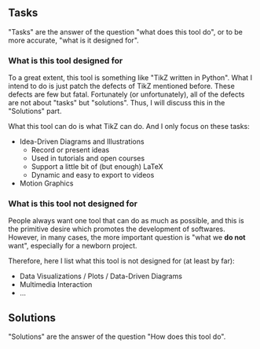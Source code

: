 ## Tasks

"Tasks" are the answer of the question "what does this tool do", or to be more accurate, "what is it designed for".

### What is this tool designed for

To a great extent, this tool is something like "TikZ written in Python". What I intend to do is just patch the defects of TikZ mentioned before. These defects are few but fatal. Fortunately (or unfortunately), all of the defects are not about "tasks" but "solutions". Thus, I will discuss this in the "Solutions" part.

What this tool can do is what TikZ can do. And I only focus on these tasks:

* Idea-Driven Diagrams and Illustrations
  * Record or present ideas
  * Used in tutorials and open courses
  * Support a little bit of (but enough) LaTeX
  * Dynamic and easy to export to videos
* Motion Graphics

### What is this tool not designed for
People always want one tool that can do as much as possible, and this is the primitive desire which promotes the development of softwares. However, in many cases, the more important question is "what we **do not** want", especially for a newborn project.

Therefore, here I list what this tool is not designed for (at least by far):

* Data Visualizations / Plots / Data-Driven Diagrams
* Multimedia Interaction
* ...

## Solutions

"Solutions" are the answer of the question "How does this tool do".

